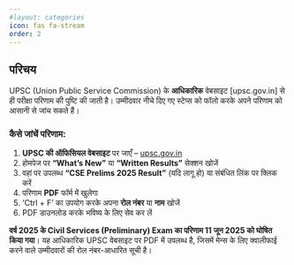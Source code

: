 ```yaml
---
#layout: categories
icon: fas fa-stream
order: 2
---
```


##  परिचय  
UPSC (Union Public Service Commission) के **आधिकारिक** वेबसाइट [upsc.gov.in] से ही परीक्षा परिणाम की पुष्टि की जाती है। उम्मीदवार नीचे दिए गए स्टेप्स को फॉलो करके अपने परिणाम को आसानी से जांच सकते हैं।

###  कैसे जांचें परिणाम:

1. **UPSC की ऑफिसियल वेबसाइट** पर जाएँ – [upsc.gov.in](https://upsc.gov.in) 
2. होमपेज पर **“What’s New”** या **“Written Results”** सेक्शन खोजें  
3. वहां पर उपलब्ध **“CSE Prelims 2025 Result”** (यदि लागू हो) या संबंधित लिंक पर क्लिक करें  
4. परिणाम **PDF** फॉर्म में खुलेगा  
5. ‘Ctrl + F’ का उपयोग करके अपना **रोल नंबर** या **नाम** खोजें  
6. PDF डाउनलोड करके भविष्य के लिए सेव कर लें  

**वर्ष 2025 के Civil Services (Preliminary) Exam का परिणाम 11 जून 2025 को घोषित किया गया**। यह आधिकारिक UPSC वेबसाइट पर PDF में उपलब्ध है, जिसमें मेन्स के लिए क्वालीफाई करने वाले उम्मीदवारों की रोल नंबर-आधारित सूची है।
